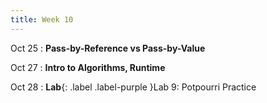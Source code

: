 ```yaml
---
title: Week 10
---
```


Oct 25
: **Pass-by-Reference vs Pass-by-Value**
  
Oct 27
: **Intro to Algorithms, Runtime**

Oct 28
: **Lab**{: .label .label-purple }Lab 9: Potpourri Practice